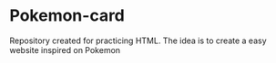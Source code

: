 # Pokemon-card
Repository created for practicing HTML. The idea is to create a easy website inspired on Pokemon
